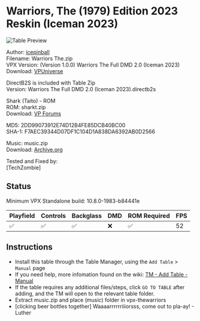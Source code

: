 # Warriors, The (1979) Edition 2023 Reskin (Iceman 2023)

![Table Preview](../../images/vpx-thewarriors.png)

Author: [icepinball](https://vpuniverse.com/profile/4306-icepinball/)  
Filename:  Warriors The.zip  
VPX Version: (Version 1.0.0) Warriors The Full DMD 2.0 (Iceman 2023)  
Download: [VPUniverse](https://vpuniverse.com/files/file/15908-warriors-the-1979-edition-2023-reskin-iceman-2023/)

DirectB2S is included with Table Zip  
Version: Warriors The Full DMD 2.0 (Iceman 2023).directb2s
 
Shark (Taito) - ROM   
ROM: sharkt.zip  
Download: [VP Forums](https://www.vpforums.org/index.php?app=downloads&showfile=572)

MD5: 2DD99073912E74D12B4FE85DCB40BC00  
SHA-1: F7AEC39344D07DF1C104D1A838DA6392AB0D2566
  
Music: music.zip  
Download: [Archive.org](https://archive.org/details/music_20240912)

Tested and Fixed by:  
[TechZombie]

## Status 

Minimum VPX Standalone build: 10.8.0-1983-b84441e

| Playfield | Controls | Backglass | DMD | ROM Required | FPS | 
|-----------|----------|-----------|-----|--------------|-----|
| :white_check_mark: | :white_check_mark: | :white_check_mark: | :x: | :white_check_mark: | 52 |

## Instructions

- Install this table through the Table Manager, using the `Add Table` > `Manual` page
- If you need help, more infomation found on the wiki: [TM - Add Table - Manual](https://github.com/LegendsUnchained/vpx-standalone-alp4k/wiki/%5B04%5D-%F0%9F%A7%A1-TM-%E2%80%90-Other-Features#add-table---manual)
- If the table requires any additional files/steps, click `GO TO TABLE` after adding, and the TM will open to the relevant table folder.
- Extract music.zip and place (music) folder in vpx-thewarriors
- [clicking beer bottles together] Waaaarrrrrriiiorsss, come out to pla-ay! - Luther

